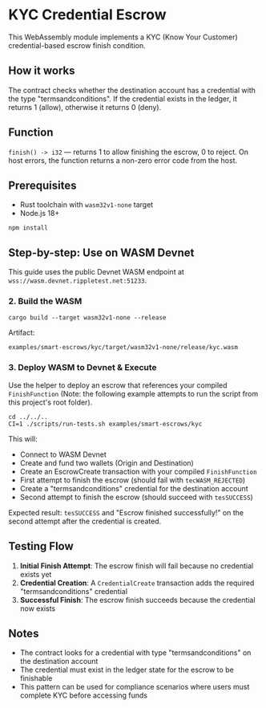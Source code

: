 # KYC Credential Escrow

This WebAssembly module implements a KYC (Know Your Customer) credential-based escrow finish condition.

## How it works

The contract checks whether the destination account has a credential with the type "termsandconditions". If the credential exists in the ledger, it returns 1 (allow), otherwise it returns 0 (deny).

## Function

`finish() -> i32` — returns 1 to allow finishing the escrow, 0 to reject. On host errors, the function returns a non-zero error code from the host.

## Prerequisites

- Rust toolchain with `wasm32v1-none` target
- Node.js 18+

```shell
npm install
```

## Step-by-step: Use on WASM Devnet

This guide uses the public Devnet WASM endpoint at `wss://wasm.devnet.rippletest.net:51233`.

### 2. Build the WASM

```shell
cargo build --target wasm32v1-none --release
```

Artifact:

```
examples/smart-escrows/kyc/target/wasm32v1-none/release/kyc.wasm
```

### 3. Deploy WASM to Devnet & Execute

Use the helper to deploy an escrow that references your compiled `FinishFunction` (Note: the following example attempts to run the script from this project's root folder).

```shell
cd ../../..
CI=1 ./scripts/run-tests.sh examples/smart-escrows/kyc
```

This will:

- Connect to WASM Devnet
- Create and fund two wallets (Origin and Destination)
- Create an EscrowCreate transaction with your compiled `FinishFunction`
- First attempt to finish the escrow (should fail with `tecWASM_REJECTED`)
- Create a "termsandconditions" credential for the destination account
- Second attempt to finish the escrow (should succeed with `tesSUCCESS`)

Expected result: `tesSUCCESS` and "Escrow finished successfully!" on the second attempt after the credential is created.

## Testing Flow

1. **Initial Finish Attempt**: The escrow finish will fail because no credential exists yet
2. **Credential Creation**: A `CredentialCreate` transaction adds the required "termsandconditions" credential
3. **Successful Finish**: The escrow finish succeeds because the credential now exists

## Notes

- The contract looks for a credential with type "termsandconditions" on the destination account
- The credential must exist in the ledger state for the escrow to be finishable
- This pattern can be used for compliance scenarios where users must complete KYC before accessing funds
